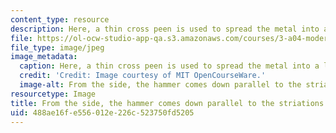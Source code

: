 ```yaml
---
content_type: resource
description: Here, a thin cross peen is used to spread the metal into a leaf shape.
file: https://ol-ocw-studio-app-qa.s3.amazonaws.com/courses/3-a04-modern-blacksmithing-and-physical-metallurgy-fall-2008/488ae16fe556012e226c523750fd5205_095.jpg
file_type: image/jpeg
image_metadata:
  caption: Here, a thin cross peen is used to spread the metal into a leaf shape.
  credit: 'Credit: Image courtesy of MIT OpenCourseWare.'
  image-alt: From the side, the hammer comes down parallel to the striations.
resourcetype: Image
title: From the side, the hammer comes down parallel to the striations
uid: 488ae16f-e556-012e-226c-523750fd5205
---
```


